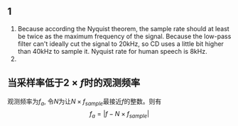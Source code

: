 ## 1
1. Because according the Nyquist theorem, the sample rate should at least be twice as the maximum frequency of the signal. Because the low-pass filter can't ideally cut the signal to 20kHz, so CD uses a little bit higher than 40kHz to sample it. Nyquist rate for human speech is 8kHz.
2. 


## 当采样率低于$2\times f$时的观测频率
观测频率为$f_a$, 令$N$为让$N\times f_{sample}$最接近$f$的整数。则有
$$f_a = |f-N\times f_{sample}|$$